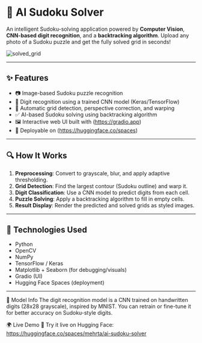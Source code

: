 # 🧠 AI Sudoku Solver

An intelligent Sudoku-solving application powered by **Computer Vision**, **CNN-based digit recognition**, and a **backtracking algorithm**. Upload any photo of a Sudoku puzzle and get the fully solved grid in seconds!

![solved_grid](https://github.com/user-attachments/assets/ae1c2047-7a59-4dbc-9a0f-7497887a1259)

---

## ✨ Features

- 📷 Image-based Sudoku puzzle recognition
- 🧠 Digit recognition using a trained CNN model (Keras/TensorFlow)
- 🧩 Automatic grid detection, perspective correction, and warping
- ✅ AI-based Sudoku solving using backtracking algorithm
- 🖼️ Interactive web UI built with (https://gradio.app)
- 🚀 Deployable on (https://huggingface.co/spaces)

---

## 🔍 How It Works

1. **Preprocessing**: Convert to grayscale, blur, and apply adaptive thresholding.
2. **Grid Detection**: Find the largest contour (Sudoku outline) and warp it.
3. **Digit Classification**: Use a CNN model to predict digits from each cell.
4. **Puzzle Solving**: Apply a backtracking algorithm to fill in empty cells.
5. **Result Display**: Render the predicted and solved grids as styled images.

---

## 🧪 Technologies Used

- Python
- OpenCV
- NumPy
- TensorFlow / Keras
- Matplotlib + Seaborn (for debugging/visuals)
- Gradio (UI)
- Hugging Face Spaces (deployment)

---

🧠 Model Info
The digit recognition model is a CNN trained on handwritten digits (28x28 grayscale), inspired by MNIST. You can retrain or fine-tune it for better accuracy on Sudoku-style digits.

🌍 Live Demo
🧪 Try it live on Hugging Face:
https://huggingface.co/spaces/mehrta/ai-sudoku-solver


